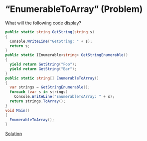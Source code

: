 # “EnumerableToArray” (Problem)

What will the following code display?

```cs
public static string GetString(string s)
{
  Console.WriteLine("GetString: " + s);
  return s;
}
public static IEnumerable<string> GetStringEnumerable()
{    
  yield return GetString("Foo");
  yield return GetString("Bar");
}
public static string[] EnumerableToArray()
{
  var strings = GetStringEnumerable();
  foreach (var s in strings)
    Console.WriteLine("EnumerableToArray: " + s);
  return strings.ToArray();
}
void Main()
{
  EnumerableToArray();
}
```

[Solution](./EnumerableToArray-S.md)